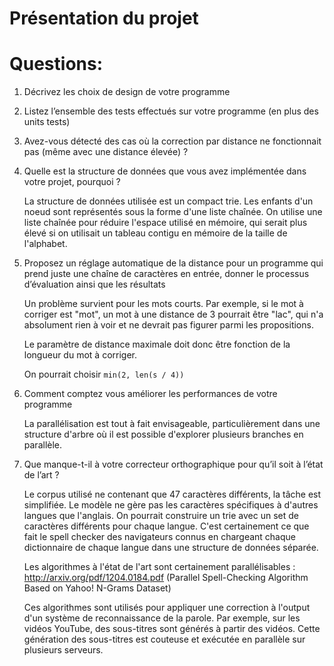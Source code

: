 Présentation du projet
======================



Questions:
==========

1. Décrivez les choix de design de votre programme



2. Listez l’ensemble des tests effectués sur votre programme (en plus des units tests)
3. Avez-vous détecté des cas où la correction par distance ne fonctionnait pas (même avec une distance élevée) ?
4. Quelle est la structure de données que vous avez implémentée dans votre projet, pourquoi ?

   La structure de données utilisée est un compact trie. Les enfants d'un noeud
   sont représentés sous la forme d'une liste chaînée. On utilise une liste
   chaînée pour réduire l'espace utilisé en mémoire, qui serait plus élevé si on
   utilisait un tableau contigu en mémoire de la taille de l'alphabet.

5. Proposez un réglage automatique de la distance pour un programme qui prend juste une chaîne de caractères en entrée, donner le processus d’évaluation ainsi que les résultats

   Un problème survient pour les mots courts. Par exemple, si le mot à corriger
   est "mot", un mot à une distance de 3 pourrait être "lac", qui n'a absolument
   rien à voir et ne devrait pas figurer parmi les propositions.

   Le paramètre de distance maximale doit donc être fonction de la longueur du mot
   à corriger.

   On pourrait choisir `min(2, len(s / 4))`

6. Comment comptez vous améliorer les performances de votre programme

   La parallélisation est tout à fait envisageable, particulièrement dans une
   structure d'arbre où il est possible d'explorer plusieurs branches en
   parallèle.

7. Que manque-t-il à votre correcteur orthographique pour qu’il soit à l’état de l’art ?

   Le corpus utilisé ne contenant que 47 caractères différents, la tâche est
   simplifiée. Le modèle ne gère pas les caractères spécifiques à d'autres langues
   que l'anglais. On pourrait construire un trie avec un set de caractères
   différents pour chaque langue. C'est certainement ce que fait le spell checker
   des navigateurs connus en chargeant chaque dictionnaire de chaque langue dans
   une structure de données séparée.

   Les algorithmes à l'état de l'art sont certainement parallélisables :
   http://arxiv.org/pdf/1204.0184.pdf (Parallel Spell-Checking Algorithm Based on Yahoo! N-Grams Dataset)

   Ces algorithmes sont utilisés pour appliquer une correction à l'output d'un
   système de reconnaissance de la parole. Par exemple, sur les vidéos YouTube,
   des sous-titres sont générés à partir des vidéos. Cette génération des
   sous-titres est couteuse et exécutée en parallèle sur plusieurs serveurs.
